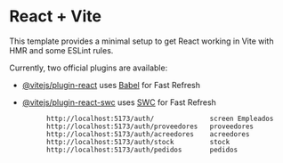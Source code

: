 # React + Vite

This template provides a minimal setup to get React working in Vite with HMR and some ESLint rules.

Currently, two official plugins are available:

- [@vitejs/plugin-react](https://github.com/vitejs/vite-plugin-react/blob/main/packages/plugin-react/README.md) uses [Babel](https://babeljs.io/) for Fast Refresh
- [@vitejs/plugin-react-swc](https://github.com/vitejs/vite-plugin-react-swc) uses [SWC](https://swc.rs/) for Fast Refresh


            http://localhost:5173/auth/              screen Empleados
            http://localhost:5173/auth/proveedores   proveedores 
            http://localhost:5173/auth/acreedores    acreedores 
            http://localhost:5173/auth/stock         stock
            http://localhost:5173/auth/pedidos       pedidos 

